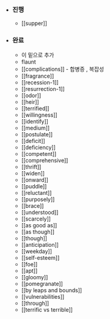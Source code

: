 - ### 진행
	-  [[supper]]
- ### 완료
	- 이 밑으로 추가
	- flaunt
	- [[complications]] - 합병증 , 복잡성
	- [[fragrance]]
	- [[recession-1]]
	- [[resurrection-1]]
	- [[odor]]
	- [[heir]]
	- [[terrified]]
	- [[willingness]]
	- [[identify]]
	- [[medium]]
	- [[postulate]]
	- [[deficit]]
	- [[deficiency]]
	- [[competent]]
	- [[comprehensive]]
	- [[thrift]]
	- [[widen]]
	- [[onward]]
	- [[puddle]]
	- [[reluctant]]
	- [[purposely]]
	- [[brace]]
	- [[understood]]
	- [[scarcely]]
	- [[as good as]]
	- [[as though]]
	- [[though]]
	- [[anticipation]]
	- [[weekday]]
	- [[self-esteem]]
	- [[foe]]
	- [[apt]]
	- [[gloomy]]
	- [[pomegranate]]
	- [[by leaps and bounds]]
	- [[vulnerabilities]]
	- [[through]]
	- [[terrific vs terrible]]